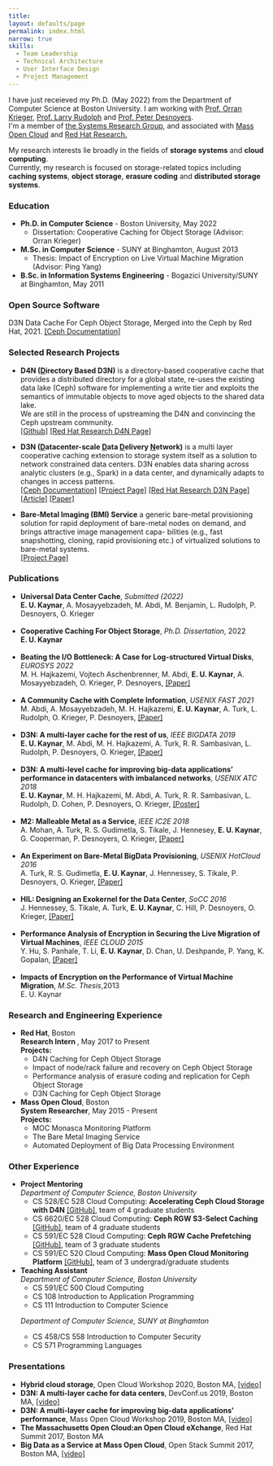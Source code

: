 ```yaml
---
title: 
layout: defaults/page
permalink: index.html 
narrow: true
skills:
  - Team Leadership
  - Technical Architecture
  - User Interface Design
  - Project Management
---
```

I have just receieved my Ph.D. (May 2022) from the Department of Computer Science at Boston University. I am working with <a href="https://www.bu.edu/eng/profile/orran-krieger/">Prof. Orran Krieger</a>, <a href="http://people.csail.mit.edu/rudolph/">Prof. Larry Rudolph</a> and <a href="http://www.ccs.neu.edu/home/pjd/index.html"> Prof. Peter Desnoyers</a>. 
<br>
I'm a member of <a target="_blank" href="http://www.bu.edu/cs/research/systems/"> the Systems Research Group</a>, and associated with <a target="_blank" href="https://massopen.cloud/">Mass Open Cloud</a> and <a target="_blank" href="https://research.redhat.com/">Red Hat Research.</a>

My research interests lie broadly in the fields of <b>storage systems</b> and <b>cloud computing</b>. 
<br>
Currently, my research is focused on storage-related topics including <b>caching systems</b>, <b>object storage</b>, <b>erasure coding</b> and <b>distributed storage systems</b>.

<div class="card card-post w-100 border-top-0 border-left-0 border-right-0 rounded-0 mb-4">
</div>

### Education
<div class="card card-post w-100 border-top-0 border-left-0 border-right-0 rounded-0 mb-4">
<ul>
<li>
<b>
Ph.D. in Computer Science</b> - Boston University, May 2022 <br/>
<ul>
<li> Dissertation: Cooperative Caching for Object Storage (Advisor: Orran Krieger)</li>
</ul>
</li>

<li>
<b>M.Sc. in Computer Science</b> - SUNY at Binghamton,  August 2013 <br/>
<ul>
<li>Thesis: Impact of Encryption on Live Virtual Machine Migration (Advisor: Ping Yang) </li>
</ul>
</li>

<li>
<b>B.Sc. in Information Systems Engineering</b> - Bogazici University/SUNY at Binghamton,  May 2011 <br/>
</li>
</ul>

</div>

### Open Source Software
<div class="card card-post w-100 border-top-0 border-left-0 border-right-0 rounded-0 mb-4">
D3N Data Cache For Ceph Object Storage, Merged into the Ceph by Red Hat, 2021. 
<a target="_blank" href="https://docs.ceph.com/en/quincy/radosgw/d3n_datacache/">[Ceph Documentation]</a>
<br/>
</div>

### Selected Research Projects

<div class="card card-post w-100 border-top-0 border-left-0 border-right-0 rounded-0 mb-4">

<ul>
<li><b> D4N (<u>D</u>irectory Based D3N)</b>
is a directory-based cooperative cache that provides a distributed directory for a global state, re-uses the existing data lake (Ceph) software for implementing a write tier and exploits the semantics of immutable objects to move aged objects to the shared data lake.
<br/>
We are still in the process of upstreaming the D4N and convincing the Ceph upstream community.
<br/>
<a target="_blank" href="https://github.com/ekaynar/ceph-master/tree/datacache">[Github]</a>
<a target="_blank" href="https://research.redhat.com/blog/research_project/hybrid-cloud-cache/">[Red Hat Research D4N Page]</a>
</li>
</ul>

<ul>
<li><b>D3N (<u>D</u>atacenter-scale <u>D</u>ata <u>D</u>elivery <u>N</u>etwork)</b>
is a multi layer cooperative caching extension to storage system itself as a solution to network constrained data centers. 
D3N enables data sharing across analytic clusters (e.g., Spark) in a data center, and dynamically adapts to changes in access patterns.
<!--D3N has been <b>upstreamed</b> into the <b>Ceph</b> code base by <i>Red Hat</i> and is available as an experimental feature in Ceph today.-->
<br/>
<a target="_blank" href="https://docs.ceph.com/en/quincy/radosgw/d3n_datacache/">[Ceph Documentation]</a>
<a target="_blank" href="https://massopen.cloud/research-and-development/cloud-research/d3n/">[Project Page]</a>
<a target="_blank" href="https://research.redhat.com/blog/research_project/d3n-multilayer-cache/">[Red Hat Research D3N Page]</a>
<a target="_blank" href="https://research.redhat.com/wp-content/uploads/2019/05/RRQ-Vol1-2.pdf">[Article]</a>
<a target="_blank" href="https://ieeexplore.ieee.org/abstract/document/9006396">[Paper]</a>
</li>
</ul>

<ul>
<li><b>Bare-Metal Imaging (BMI) Service</b>
a generic bare-metal provisioning solution for rapid deployment of bare-metal nodes on demand, and brings attractive image management capa- bilities (e.g., fast snapshotting, cloning, rapid provisioning etc.) of virtualized solutions to bare-metal systems.
<br/>
<a target="_blank" href="https://github.com/CCI-MOC/m2">[Project Page]</a>
</li>
</ul>

</div>


<!--<h4>Erasure Coding for Performance</h4>
<ul>
<li>In this project, we provide a detailed performance comparison of replication and erasure coding in
a modern distributed object store deployment using a simple mathematical model and empirical
analysis, and investigate the impact of storage solution characteristics (e.g. disk capacity, network
bandwidth) and workloads I/O profiles (read/write ratios) on the performance. In addition, we
show that a simple read cache increases the write fraction of the workload significantly, where
erasure coding has an great advantage. For both approaches, we point the possible improvements
which may improve the performance of redundancy solutions.</li>
</ul>
-->
### Publications

<div class="card card-post w-100 border-top-0 border-left-0 border-right-0 rounded-0 mb-4">
<ul>


<li>
<b>Universal Data Center Cache</b>, <i>Submitted (2022)</i>
<br/>
<b>E. U. Kaynar</b>, A. Mosayyebzadeh, M. Abdi, M. Benjamin, L. Rudolph, P. Desnoyers, O. Krieger 
</li>
<br/>


<li>
<b>Cooperative Caching For Object Storage</b>, <i>Ph.D. Dissertation</i>, 2022
<br/>
<b>E. U. Kaynar</b>
<br/>
</li>
<br />



<li>
<b>Beating the I/O Bottleneck: A Case for Log-structured Virtual Disks</b>, <i>EUROSYS 2022</i>
<br/>
M. H. Hajkazemi, Vojtech Aschenbrenner, M. Abdi, <b>E. U. Kaynar</b>, A. Mosayyebzadeh, O. Krieger, P. Desnoyers,
<a target="_blank" href="publications/lsvd-eurosys22.pdf">[Paper]</a>
</li>
<br/>


<li>
<b>A Community Cache with Complete Information</b>, <i>USENIX FAST 2021</i>
<br/>
M. Abdi, A. Mosayyebzadeh, M. H. Hajkazemi, <b>E. U. Kaynar</b>, A. Turk, L. Rudolph, O. Krieger, P. Desnoyers,
<a target="_blank" href="publications/kariz-fast21.pdf">[Paper]</a>
</li>
<br />

<li>
<b>D3N: A multi-layer cache for the rest of us</b>, <i>IEEE BIGDATA 2019 </i>
<br/> 
<b>E. U. Kaynar</b>, M. Abdi, M. H. Hajkazemi, A. Turk, R. R. Sambasivan, L. Rudolph, P. Desnoyers, O. Krieger,
<a target="_blank" href="publications/ekaynar_bigdata19.pdf">[Paper]</a>
</li>
<br />


<li>
<b>D3N: A multi-level cache for improving big-data applications’ performance in datacenters with imbalanced networks</b>, <i>USENIX ATC 2018 </i>
<br/> 
<b>E. U. Kaynar</b>, M. H. Hajkazemi, M. Abdi, A. Turk, R. R. Sambasivan, L. Rudolph, D. Cohen, P. Desnoyers, O. Krieger,
<a target="_blank" href="publications/d3n_poster.pdf">[Poster]</a> 
</li>
<br />


<li>
<b>M2: Malleable Metal as a Service</b>, <i>IEEE IC2E 2018</i>
<br/>
A. Mohan, A. Turk, R. S. Gudimetla, S. Tikale, J. Hennesey, <b>E. U. Kaynar</b>,
G. Cooperman, P. Desnoyers, O. Krieger,
<a target="_blank" href="publications/m2.pdf">[Paper]</a>
</li>
<br />

<li><b>An Experiment on Bare-Metal BigData Provisioning</b>, <i>USENIX HotCloud 2016</i>
<br/>
A. Turk, R. S. Gudimetla, <b>E. U. Kaynar</b>, J. Hennessey, S. Tikale, P. Desnoyers, O. Krieger,
<a target="_blank" href="publications/bmi-hotcloud16.pdf">[Paper]</a>
</li>
<br />


   <li><b> HIL: Designing an Exokernel for the Data Center</b>, <i>SoCC 2016</i> 
	<br/>
   J. Hennessey, S. Tikale, A. Turk, <b>E. U. Kaynar</b>, C. Hill, P. Desnoyers, O. Krieger, 
   <a target="_blank" href="publications/hil-socc16.pdf">[Paper]</a>
   </li>
<br />

   <li><b>Performance Analysis of Encryption in Securing the Live Migration of Virtual Machines</b>, <i>IEEE CLOUD 2015</i>
   <br/>
    Y. Hu, S. Panhale, T. Li, <b>E. U. Kaynar</b>, D. Chan, U. Deshpande, P. Yang, K. Gopalan, 
  <a target="_blank" href="publications/cloud15.pdf">[Paper]</a>
   </li>
   <br/>
   
  <li><b>Impacts of Encryption on the Performance of Virtual Machine Migration</b>, <i>M.Sc. Thesis</i>,2013
   <br/>E. U. Kaynar
   </li>

</ul>
</div>

### Research and Engineering Experience
<div class="card card-post w-100 border-top-0 border-left-0 border-right-0 rounded-0 mb-4">
<ul>

<li> <b>Red Hat</b>, Boston<br>
<b> Research Intern </b>, May 2017 to Present<br>
<b>Projects:</b>
	<ul>
	<li> D4N Caching for Ceph Object Storage </li>
	<li> Impact of node/rack failure and recovery on Ceph Object Storage </li>
	<li> Performance analysis of erasure coding and replication for Ceph Object Storage </li>
	<li> D3N Caching for Ceph Object Storage </li>
	</ul>
</li>

<li> <b>Mass Open Cloud</b>, Boston<br>
<b>System Researcher</b>, May 2015 - Present <br>
<b>Projects:</b>
	<ul>
	<li>MOC Monasca Monitoring Platform</li>
	<li>The Bare Metal Imaging Service</li>
	<li>Automated Deployment of Big Data Processing Environment</li>
	</ul>

</li>

</ul>
</div>

### Other Experience
<div class="card card-post w-100 border-top-0 border-left-0 border-right-0 rounded-0 mb-4">
<ul>

<li> <b> Project Mentoring</b><br/>
<i>Department of Computer Science, Boston University</i>
<ul>
<li>CS 528/EC 528 Cloud Computing: <b>Accelerating Ceph Cloud Storage with D4N</b>
<a target="_blank" href="https://github.com/EC528-Project/ceph">[GitHub]</a>,
team of 4 graduate students
</li>

<li>CS 6620/EC 528 Cloud Computing: <b>Ceph RGW S3-Select Caching</b>
<a target="_blank" href="https://github.com/CS6620-S21/D4N-S3Select-Caching">[GitHub]</a>,
team of 4 graduate students
</li>

<li>CS 591/EC 528 Cloud Computing: <b>Ceph RGW Cache Prefetching</b>
<a target="_blank" href="https://github.com/bu-528-sp19/Ceph-RGW-Prefetching">[GitHub]</a>,
team of 3 graduate students
</li>

<li>CS 591/EC 520 Cloud Computing: <b>Mass Open Cloud Monitoring Platform</b>
<a target="_blank" href="https://github.com/BU-NU-CLOUD-SP16/MOC-Monitoring">[GitHub]</a>,
team of 3 undergrad/graduate students
</li>
</ul>
</li>

<li><b>Teaching Assistant</b><br/>
<i>Department of Computer Science, Boston University</i>
<ul>
<li>CS 591/EC 500 Cloud Computing</li>
<li>CS 108 Introduction to Application Programming </li>
<li>CS 111 Introduction to Computer Science </li>
</ul>

<i>Department of Computer Science, SUNY at Binghamton</i>
<ul>
<li>CS 458/CS 558 Introduction to Computer Security</li>
<li>CS 571 Programming Languages</li>
</ul>
</li>
</ul>
</div>


### Presentations
<ul>
<li><b>Hybrid cloud storage</b>,
Open Cloud Workshop 2020, Boston MA,
<a target="_blank" href="https://www.youtube.com/watch?v=O1b4-W1OuLE">[video]</a>
</li> 


<li> <b>D3N: A multi-layer cache for data centers</b>,
DevConf.us 2019, Boston MA,
<a target="_blank" href="https://www.youtube.com/watch?v=troLFFM6btc">[video]</a>
</li>

<li><b> D3N: A multi-layer cache for improving big-data applications' performance</b>,
Mass Open Cloud Workshop 2019, Boston MA,
<a target="_blank" href="https://www.youtube.com/watch?v=9EGuEXWf8ts">[video]</a>
</li> 

<li><b>The Massachusetts Open Cloud:an Open Cloud eXchange</b>, Red Hat Summit 2017, Boston MA </li> 

<li><b>Big Data as a Service at Mass Open Cloud</b>,
Open Stack Summit 2017, Boston MA,
<a target="_blank" href="https://www.openstack.org/videos/summits/boston-2017/big-data-as-a-service-at-mass-open-cloud">[video]</a>
</li>

</ul>

